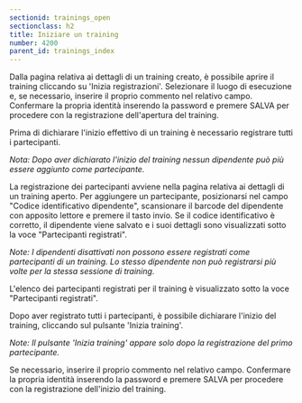 ```yaml
---
sectionid: trainings_open
sectionclass: h2
title: Iniziare un training
number: 4200
parent_id: trainings_index
---
```

Dalla pagina relativa ai dettagli di un training creato, è possibile aprire il training cliccando su 'Inizia registrazioni'.
Selezionare il luogo di esecuzione e, se necessario, inserire il proprio commento nel relativo campo.
Confermare la propria identità inserendo la password e premere SALVA per procedere con la registrazione dell'apertura del training.

Prima di dichiarare l'inizio effettivo di un training è necessario registrare tutti i partecipanti.

_Nota: Dopo aver dichiarato l'inizio del training nessun dipendente può più essere aggiunto come partecipante._

La registrazione dei partecipanti avviene nella pagina relativa ai dettagli di un training aperto. Per aggiungere un partecipante, posizionarsi nel campo "Codice identificativo dipendente", scansionare il barcode del dipendente con apposito lettore e premere il tasto invio.
Se il codice identificativo è corretto, il dipendente viene salvato e i suoi dettagli sono visualizzati sotto la voce "Partecipanti registrati".

_Note: I dipendenti disattivati non possono essere registrati come partecipanti di un training. Lo stesso dipendente non può registrarsi più volte per la stessa sessione di training._

L'elenco dei partecipanti registrati per il training è visualizzato sotto la voce "Partecipanti registrati".

Dopo aver registrato tutti i partecipanti, è possibile dichiarare l'inizio del training, cliccando sul pulsante 'Inizia training'.

_Note: Il pulsante 'Inizia training' appare solo dopo la registrazione del primo partecipante._

Se necessario, inserire il proprio commento nel relativo campo.
Confermare la propria identità inserendo la password e premere SALVA per procedere con la registrazione dell'inizio del training.
